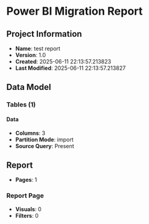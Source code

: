 # Power BI Migration Report

## Project Information
- **Name**: test report
- **Version**: 1.0
- **Created**: 2025-06-11 22:13:57.213823
- **Last Modified**: 2025-06-11 22:13:57.213827

## Data Model

### Tables (1)

#### Data
- **Columns**: 3
- **Partition Mode**: import
- **Source Query**: Present

## Report
- **Pages**: 1

### Report Page
- **Visuals**: 0
- **Filters**: 0
